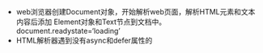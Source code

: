 - web浏览器创建Document对象，开始解析web页面，解析HTML元素和文本内容后添加
    Element对象和Text节点到文档中。
    document.readystate=‘loading’
- HTML解析器遇到没有async和defer属性的<script>元素时，添加到文档中，
    执行行内或外部脚本。这些脚本会同步执行，并且在脚本下载和执行时，解析器
    会暂停。这样脚本可以用document.write()来把文本插入到输入流中。解析器
    恢复时这些文本会成为文档的一部分。同步脚本经常简单定义函数和注册后面使用的注册
    事件处理程序，但他们可以遍历和操作文档树，因为在它们执行时已经存在了。
    同步脚本可以看到它自己的<script>元素和他们之前的内容
- 解析器遇到设置了async属性的<script>元素时，开始下载脚本文本，并继续解析文档
    脚本会在他下载完成后尽快执行，但是解析器没有停下来等他下载。
    异步脚本禁止使用document.write()方法。
    他们可以看到自己的<script>元素和他之前的所有文档元素，并且可能或干脆不可能访问
    其他的文档内容
- 文档解析完成，document.readystate='interactive'
- 所有有defer属性的脚本，会按他们在文档里的出现顺序执行。异步脚本可能也会在这个时间执行
    延迟脚本能访问完整的文档树，禁止使用document.write()
- 浏览器在Document对象上触发DomContentLoaded事件。这标志着程序执行从同步脚本执行阶段
    转换到了异步事件驱动阶段。但要注意，这时可能还有异步脚本没有执行完成
- 文档完全解析完成，但浏览器可能还在等待其他内容载入，如图片。
    当所有这些内容完成载入时，并且所有异步脚本完成载入和执行，
    document.readystare='complete',web浏览器触发window对象上的load事件
- 从此刻起,会调用异步事件，以异步响应用户输入事件/网络事件/计时器过期等
